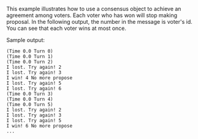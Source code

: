 This example illustrates how to use a consensus object to achieve an agreement among voters. Each voter who has won will stop making proposal. In the following output, the number in the message is voter's id. You can see that each voter wins at most once. 

Sample output: 
```
(Time 0.0 Turn 0)
(Time 0.0 Turn 1)
(Time 0.0 Turn 2)
I lost. Try again! 2
I lost. Try again! 3
I win! 4 No more propose
I lost. Try again! 5
I lost. Try again! 6
(Time 0.0 Turn 3)
(Time 0.0 Turn 4)
(Time 0.0 Turn 5)
I lost. Try again! 2
I lost. Try again! 3
I lost. Try again! 5
I win! 6 No more propose
... 
```
